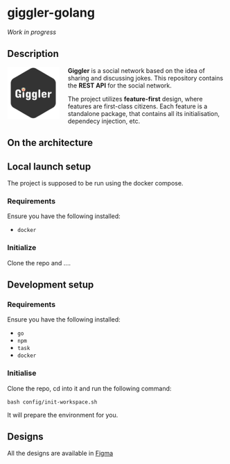 # giggler-golang

_Work in progress_

## Description

<img src="external/designs/svg/logo.svg" width="120" align="left" style="margin-right: 20px">

**Giggler** is a social network based on the idea of sharing and discussing jokes. This repository contains the **REST API** for the social network.

The project utilizes **feature-first** design, where features are first-class citizens. Each feature is a standalone package, that contains all its initialisation, dependecy injection, etc.

## On the architecture

## Local launch setup

The project is supposed to be run using the docker compose.

### Requirements

Ensure you have the following installed:

- `docker`

### Initialize

Clone the repo and ....

## Development setup

### Requirements

Ensure you have the following installed:

- `go`
- `npm`
- `task`
- `docker`

### Initialise

Clone the repo, cd into it and run the following command:

```
bash config/init-workspace.sh
```

It will prepare the environment for you.

## Designs

All the designs are available in [Figma](https://www.figma.com/design/sdu0PTLD3NOxOLNNI1S23f/)
